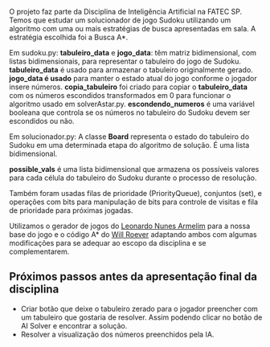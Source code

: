 O projeto faz parte da Disciplina de Inteligência Artificial na FATEC SP. Temos que estudar um solucionador de jogo Sudoku utilizando um algoritmo com uma ou mais estratégias de busca apresentadas em sala. 
A estratégia escolhida foi a Busca A*.

Em sudoku.py:
**tabuleiro_data** e **jogo_data**:  têm matriz bidimensional, com listas bidimensionais, para representar o tabuleiro do jogo de Sudoku. **tabuleiro_data** é usado para armazenar o tabuleiro originalmente gerado.
**jogo_data é usado** para manter o estado atual do jogo conforme o jogador insere números.
**copia_tabuleiro** foi criado para copiar o **tabuleiro_data** com os números escondidos transformados em 0 para funcionar o algoritmo usado em solverAstar.py. 
**escondendo_numeros** é uma variável booleana que controla se os números no tabuleiro do Sudoku devem ser escondidos ou não.

Em solucionador.py:
A classe **Board** representa o estado do tabuleiro do Sudoku em uma determinada etapa do algoritmo de solução. É uma lista bidimensional.

**possible_vals** é  uma lista bidimensional que armazena os possíveis valores para cada célula do tabuleiro do Sudoku durante o processo de resolução.

Também foram usadas filas de prioridade (PriorityQueue), conjuntos (set), e operações com bits para manipulação de bits para controle de visitas e fila de prioridade para próximas jogadas.

Utilizamos o gerador de jogos do [Leonardo Nunes Armelim](https://github.com/Leonardo-Nunes-Armelim/Bytes_Universe/tree/main/Python/004_Sudoku) para a nossa base do jogo e o código A* do [Will Roever](https://github.com/wroever/sudoku-solver/blob/master/solver.py) adaptando ambos com algumas modificações para se adequar ao escopo da disciplina e se complementarem.

## Próximos passos antes da apresentação final da disciplina
- Criar botão que deixe o tabuleiro zerado para o jogador preencher com um tabuleiro que gostaria de resolver. Assim podendo clicar no botão de AI Solver e encontrar a solução.
- Resolver a visualização dos números preenchidos pela IA.  

